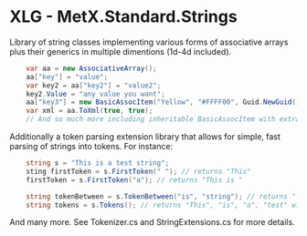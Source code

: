 XLG - MetX.Standard.Strings
===
Library of string classes implementing various forms of associative arrays plus their generics in multiple dimentions (1d-4d included).
```c#
	var aa = new AssociativeArray();
	aa["key"] = "value";
	var key2 = aa["key2"] = "value2";
	key2.Value = "any value you want";
	aa["key3"] = new BasicAssocItem("Yellow", "#FFFF00", Guid.NewGuid(), "Color");
	var xml = aa.ToXml(true, true);
	// And so much more including inheritable BasicAssocItem with extra types
```

Additionally a token parsing extension library that allows for simple, fast parsing of strings into tokens.
For instance:

```c#
	string s = "This is a test string";
	sting firstToken = s.FirstToken(" "); // returns "This"
	firstToken = s.FirstToken("a"); // returns "This is "

	string tokenBetween = s.TokenBetween("is", "string"); // returns " a test "
	string tokens = s.Tokens(); // returns "This", "is", "a", "test" with default space separator	
```
And many more. See Tokenizer.cs and StringExtensions.cs for more details.



